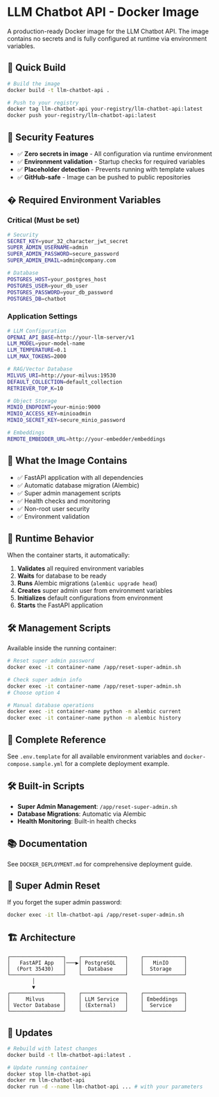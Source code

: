 # LLM Chatbot API - Docker Image

A production-ready Docker image for the LLM Chatbot API. The image contains no secrets and is fully configured at runtime via environment variables.

## 🚀 Quick Build

```bash
# Build the image
docker build -t llm-chatbot-api .

# Push to your registry
docker tag llm-chatbot-api your-registry/llm-chatbot-api:latest
docker push your-registry/llm-chatbot-api:latest
```

## 🔐 Security Features

- ✅ **Zero secrets in image** - All configuration via runtime environment
- ✅ **Environment validation** - Startup checks for required variables
- ✅ **Placeholder detection** - Prevents running with template values
- ✅ **GitHub-safe** - Image can be pushed to public repositories

## � Required Environment Variables

### Critical (Must be set)
```bash
# Security
SECRET_KEY=your_32_character_jwt_secret
SUPER_ADMIN_USERNAME=admin
SUPER_ADMIN_PASSWORD=secure_password
SUPER_ADMIN_EMAIL=admin@company.com

# Database
POSTGRES_HOST=your_postgres_host
POSTGRES_USER=your_db_user  
POSTGRES_PASSWORD=your_db_password
POSTGRES_DB=chatbot
```

### Application Settings
```bash
# LLM Configuration
OPENAI_API_BASE=http://your-llm-server/v1
LLM_MODEL=your-model-name
LLM_TEMPERATURE=0.1
LLM_MAX_TOKENS=2000

# RAG/Vector Database
MILVUS_URI=http://your-milvus:19530
DEFAULT_COLLECTION=default_collection
RETRIEVER_TOP_K=10

# Object Storage
MINIO_ENDPOINT=your-minio:9000
MINIO_ACCESS_KEY=minioadmin
MINIO_SECRET_KEY=secure_minio_password

# Embeddings
REMOTE_EMBEDDER_URL=http://your-embedder/embeddings
```

## 🐳 What the Image Contains

- ✅ FastAPI application with all dependencies
- ✅ Automatic database migration (Alembic)
- ✅ Super admin management scripts
- ✅ Health checks and monitoring
- ✅ Non-root user security
- ✅ Environment validation

## 🔧 Runtime Behavior

When the container starts, it automatically:

1. **Validates** all required environment variables
2. **Waits** for database to be ready
3. **Runs** Alembic migrations (`alembic upgrade head`)
4. **Creates** super admin user from environment variables
5. **Initializes** default configurations from environment
6. **Starts** the FastAPI application

## 🛠️ Management Scripts

Available inside the running container:

```bash
# Reset super admin password
docker exec -it container-name /app/reset-super-admin.sh

# Check super admin info
docker exec -it container-name /app/reset-super-admin.sh
# Choose option 4

# Manual database operations
docker exec -it container-name python -m alembic current
docker exec -it container-name python -m alembic history
```

## 📖 Complete Reference

See `.env.template` for all available environment variables and `docker-compose.sample.yml` for a complete deployment example.

## 🛠️ Built-in Scripts

- **Super Admin Management**: `/app/reset-super-admin.sh`
- **Database Migrations**: Automatic via Alembic
- **Health Monitoring**: Built-in health checks

## 📚 Documentation

See `DOCKER_DEPLOYMENT.md` for comprehensive deployment guide.

## 🔐 Super Admin Reset

If you forget the super admin password:

```bash
docker exec -it llm-chatbot-api /app/reset-super-admin.sh
```

## 🏗️ Architecture

```
┌─────────────────┐    ┌──────────────┐    ┌─────────────┐
│   FastAPI App   │───▶│ PostgreSQL   │    │   MinIO     │
│  (Port 35430)   │    │  Database    │    │  Storage    │
└─────────────────┘    └──────────────┘    └─────────────┘
        │
        ▼
┌─────────────────┐    ┌──────────────┐    ┌─────────────┐
│     Milvus      │    │ LLM Service  │    │ Embeddings  │
│ Vector Database │    │ (External)   │    │  Service    │
└─────────────────┘    └──────────────┘    └─────────────┘
```

## 🔄 Updates

```bash
# Rebuild with latest changes
docker build -t llm-chatbot-api:latest .

# Update running container
docker stop llm-chatbot-api
docker rm llm-chatbot-api
docker run -d --name llm-chatbot-api ... # with your parameters
```
